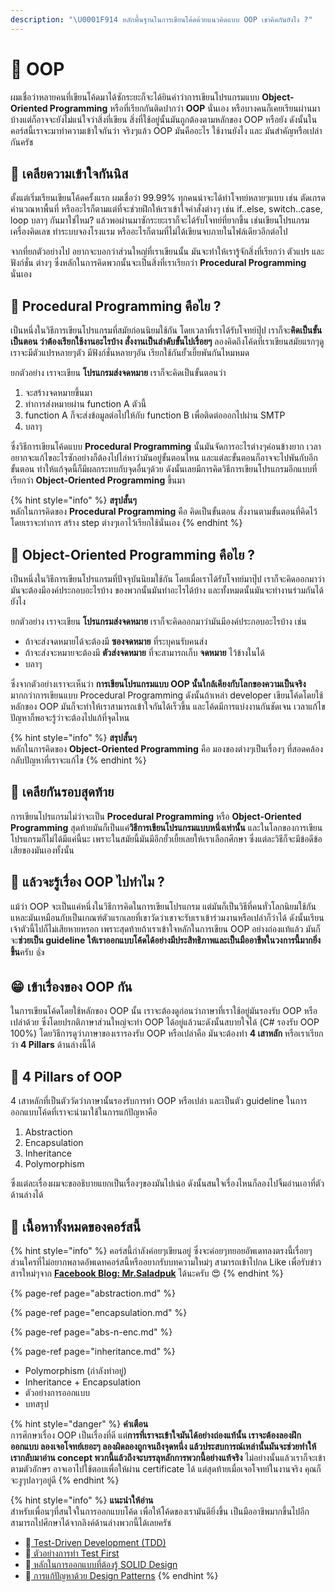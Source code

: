 ```yaml
---
description: "\U0001F914 หลักพื้นฐานในการเขียนโค้ดด้วยแนวคิดแบบ OOP เขาคิดกันยังไง ?"
---
```


# 👶 OOP

ผมเชื่อว่าหลายคนที่เขียนโค้ดมาได้ซักระยะก็จะได้ยินคำว่าการเขียนโปรแกรมแบบ **Object-Oriented Programming** หรือที่เรียกกันติดปากว่า **OOP** นั่นเอง หรือบางคนก็เคยเรียนผ่านมาบ้างแต่ก็อาจจะยังไม่แน่ใจว่าสิ่งที่เขียน สิ่งที่ใช้อยู่นั้นมันถูกต้องตามหลักของ OOP หรือยัง ดังนั้นในคอร์สนี้เราจะมาทำความเข้าใจกันว่า จริงๆแล้ว OOP มันคืออะไร ใช้งานยังไง และ มันสำคัญหรือเปล่า กันครัช

## 🤨 เคลียความเข้าใจกันนิส

ตั้งแต่เริ่มเรียนเขียนโค้ดครั้งแรก ผมเชื่อว่า 99.99% ทุกคนน่าจะได้ทำโจทย์หลายๆแบบ เช่น ตัดเกรด คำนวณหาพื้นที่ หรืออะไรก็ตามแต่ที่จะช่วยฝึกให้เราเข้าใจคำสั่งต่างๆ เช่น if..else, switch..case, loop บลาๆ กันมาใช่ไหม? แล้วพอผ่านมาซักระยะเราก็จะได้รับโจทย์ที่ยากขึ้น เช่นเขียนโปรแกรมเครื่องคิดเลข ทำระบบจองโรงแรม หรืออะไรก็ตามที่ไม่ได้เขียนจบภายในไฟล์เดียวอีกต่อไป 

จากที่ยกตัวอย่างไป อยากจะบอกว่าส่วนใหญ่ที่เราเขียนนั้น มันจะทำให้เรารู้จักสิ่งที่เรียกว่า ตัวแปร และ ฟังก์ชั่น ต่างๆ ซึ่งหลักในการคิดพวกนั้นจะเป็นสิ่งที่เราเรียกว่า **Procedural Programming** นั่นเอง

## 🤔 Procedural Programming คือไย ?

เป็นหนึ่งในวิธีการเขียนโปรแกรมที่สมัยก่อนนิยมใช้กัน โดยเวลาที่เราได้รับโจทย์ปุ๊ป เราก็จะ**คิดเป็นขั้นเป็นตอน ว่าต้องเรียกใช้งานอะไรบ้าง สั่งงานเป็นลำดับขั้นไปเรื่อยๆ** ลองคิดถึงโค้ดที่เราเขียนสมัยแรกๆดู เราจะมีตัวแปรหลายๆตัว มีฟังก์ชั่นหลายๆอัน เรียกใช้กันยั้วเยี๊ยพันกันไหมหมด

ยกตัวอย่าง เราจะเขียน **โปรแกรมส่งจดหมาย** เราก็จะคิดเป็นขั้นตอนว่า

1. จะสร้างจดหมายขึ้นมา
2. ทำการส่งหมายผ่าน function A ตัวนี้
3. function A ก็จะส่งข้อมูลต่อไปให้กับ function B เพื่อติดต่อออกไปผ่าน SMTP
4. บลาๆ

ซึ่งวิธีการเขียนโค้ดแบบ **Procedural Programming** นั้นมันจัดการอะไรต่างๆค่อนข้างยาก เวลาอยากจะแก้ไขอะไรซักอย่างก็ต้องไปไล่หาว่ามันอยู่ขั้นตอนไหน และแต่ละขั้นตอนก็อาจจะไปพันกับอีกขั้นตอน ทำให้แก้จุดนี้ก็มีผลกระทบกับจุดอื่นๆด้วย ดังนั้นเลยมีการคิดวิธีการเขียนโปรแกรมอีกแบบที่เรียกว่า **Object-Oriented Programming** ขึ้นมา

{% hint style="info" %}
**สรุปสั้นๆ**  
หลักในการคิดของ **Procedural Programming** คือ คิดเป็นขั้นตอน สั่งงานตามขั้นตอนที่คิดไว้ โดยเราจะทำการ สร้าง step ต่างๆเอาไว้เรียกใช้นั่นเอง
{% endhint %}

## 🤔 Object-Oriented Programming คือไย ?

เป็นหนึ่งในวิธีการเขียนโปรแกรมที่ปัจจุบันนิยมใช้กัน โดยเมื่อเราได้รับโจทย์มาปุ๊ป เราก็จะคิดออกมาว่า มันจะต้องมีองค์ประกอบอะไรบ้าง ของพวกนั้นมันทำอะไรได้บ้าง  และทั้งหมดนั้นมันจะทำงานร่วมกันได้ยังไง

ยกตัวอย่าง เราจะเขียน **โปรแกรมส่งจดหมาย** เราก็จะคิดออกมาว่ามันมีองค์ประกอบอะไรบ้าง เช่น

* ถ้าจะส่งจดหมายได้จะต้องมี **ซองจดหมาย** ที่ระบุคนรับคนส่ง
* ถ้าจะส่งจะหมายจะต้องมี **ตัวส่งจดหมาย** ที่จะสามารถเก็บ **จดหมาย** ไว้ข้างในได้
* บลาๆ

ซึ่งจากตัวอย่างเราจะเห็นว่า **การเขียนโปรแกรมแบบ OOP นั้นใกล้เคียงกับโลกของความเป็นจริง** มากกว่าการเขียนแบบ Procedural Programming ดังนั้นถ้าเหล่า developer เขียนโค้ดโดยใช้หลักของ OOP มันก็จะทำให้เราสามารถเข้าใจกันได้เร็วขึ้น และโค้ดมีการแบ่งงานกันชัดเจน เวลาแก้ไขปัญหาก็พอจะรู้ว่าจะต้องไปแก้ที่จุดไหน

{% hint style="info" %}
**สรุปสั้นๆ**  
หลักในการคิดของ **Object-Oriented Programming** คือ มองของต่างๆเป็นเรื่องๆ ที่สอดคล้องกลับปัญหาที่เราจะแก้ไข
{% endhint %}

## 🤼 เคลียกันรอบสุดท้าย

การเขียนโปรแกรมไม่ว่าจะเป็น **Procedural Programming** หรือ **Object-Oriented Programming** สุดท้ายมันก็เป็นแค่**วิธีการเขียนโปรแกรมแบบหนึ่งเท่านั้น** และในโลกของการเขียนโปรแกรมก็ไม่ได้มีแค่นี้นะ เพราะในสมัยนี้มันมีอีกยั้วเยี้ยเลยให้เราเลือกศึกษา ซึ่งแต่ละวิธีก็จะมีข้อดีข้อเสียของมันเองทั้งนั้น

## 🥺 แล้วจะรู้เรื่อง OOP ไปทำไม ?

แม้ว่า OOP จะเป็นแค่หนึ่งในวิธีการคิดในการเขียนโปรแกรม แต่มันก็เป็นวิธีที่คนทั่วโลกนิยมใช้กัน แหละมันเหมือนกับเป็นเกณฑ์ตัวแรกเลยที่เขาวัดว่าเขาจะรับเราเข้าร่วมงานหรือเปล่าก็ว่าได้ ดังนั้นเรียนเจ้าตัวนี้ไปก็ไม่เสียหายหรอก เพราะสุดท้ายถ้าเราเข้าใจหลักในการเขียน OOP อย่างถ่องแท้แล้ว มันก็จะ**ช่วยเป็น guideline ให้เราออกแบบโค้ดได้อย่างมีประสิทธิภาพและเป็นมืออาชีพในวงการนี้มากยิ่งขึ้น**ครับ 👍

## 😁 เข้าเรื่องของ OOP กัน

ในการเขียนโค้ดโดยใช้หลักของ OOP นั้น เราจะต้องดูก่อนว่าภาษาที่เราใช้อยู่มันรองรับ OOP หรือเปล่าด้วย ซึ่งโดยปรกติภาษาส่วนใหญ่จะทำ OOP ได้อยู่แล้วนะดังนั้นสบายใจได้ \(C\# รองรับ OOP 100%\) โดยวิธีการดูว่าภาษาของเรารองรับ OOP หรือเปล่าคือ มันจะต้องทำ **4 เสาหลัก** หรือเราเรียกว่า **4 Pillars** ด้านล่างนี้ได้

## 💖 4 Pillars of OOP

4 เสาหลักที่เป็นตัววัดว่าภาษานั้นรองรับการทำ OOP หรือเปล่า และเป็นตัว guideline ในการออกแบบโค้ดที่เราจะนำมาใช้ในการแก้ปัญหาคือ

1. Abstraction
2. Encapsulation
3. Inheritance
4. Polymorphism

ซึ่งแต่ละเรื่องผมจะขออธิบายแยกเป็นเรื่องๆของมันไปเน่อ ดังนั้นสนใจเรื่องไหนก็ลองไปจิ้มอ่านเอาที่ตัวด้านล่างได้

## 🧭 เนื้อหาทั้งหมดของคอร์สนี้

{% hint style="info" %}
คอร์สนี้กำลังค่อยๆเขียนอยู่ ซึ่งจะค่อยๆทยอยอัพเดทลงตรงนี้เรื่อยๆ ส่วนใครที่ไม่อยากพลาดอัพเดทคอร์สนี้หรืออยากรับบทความใหม่ๆ สามารถเข้าไปกด Like เพื่อรับข่าวสารใหม่ๆจาก [**Facebook Blog: Mr.Saladpuk**](https://www.facebook.com/mr.saladpuk) ได้นะครับ 😍
{% endhint %}

{% page-ref page="abstraction.md" %}

{% page-ref page="encapsulation.md" %}

{% page-ref page="abs-n-enc.md" %}

{% page-ref page="inheritance.md" %}

* Polymorphism \(กำลังทำอยู่\)
* Inheritance + Encapsulation
* ตัวอย่างการออกแบบ
* บทสรุป

{% hint style="danger" %}
**คำเตือน**  
การศึกษาเรื่อง OOP เป็นเรื่องที่ดี แต่**การที่เราจะเข้าใจมันได้อย่างถ่องแท้นั้น เราจะต้องลองฝึกออกแบบ ลองเจอโจทย์เยอะๆ ลองผิดลองถูกจนถึงจุดหนึ่ง แล้วประสบการณ์เหล่านั้นมันจะช่วยทำให้เรากลับมาอ่าน concept พวกนี้แล้วถึงจะบรรลุหลักการพวกนี้อย่างแท้จริง** ไม่อย่างนั้นแล้วเราก็จะเข้าตามตัวอักษร อาจเอาไปใช้ตอบเพื่อให้ผ่าน certificate ได้ แต่สุดท้ายเมื่อเจอโจทย์ในงานจริง คุณก็จะงูๆปลาๆอยู่ดี
{% endhint %}

{% hint style="info" %}
**แนะนำให้อ่าน**  
สำหรับเพื่อนๆที่สนใจในการออกแบบโค้ด เพื่อให้โค้ดของเรามันดียิ่งขึ้น เป็นมืออาชีพมากขึ้นไปอีก สามารถไปศึกษาได้จากลิงค์ด้านล่างพวกนี้ได้เลยครัช

* 🧪[ Test-Driven Development \(TDD\)](https://saladpuk.gitbook.io/learn/software-testing/tdd101)
* 🧪[ ตัวอย่างการทำ Test First](https://saladpuk.gitbook.io/learn/software-testing/test-first-design)
* 📐[ หลักในการออกแบบที่ต้องรู้ SOLID Design](https://saladpuk.gitbook.io/learn/basic/solid)
* 📐[ การแก้ปัญหาด้วย Design Patterns](https://saladpuk.gitbook.io/learn/software-design/designpatterns)
{% endhint %}

